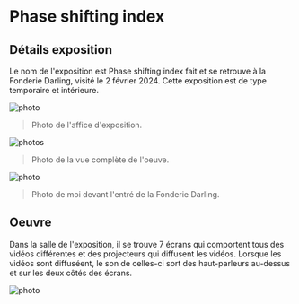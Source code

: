 # Phase shifting index

## Détails exposition

Le nom de l'exposition est Phase shifting index fait et se retrouve à la Fonderie Darling, visité le 2 février 2024. Cette exposition est de type temporaire et intérieure.

![photo](media/Affiche_exposition.png)

> Photo de l'affice d'exposition.

![photos](media/vue_de_oeuvre.jpeg)

> Photo de la vue complète de l'oeuve.

![photo](media/photo_de_moi_entre.png)

> Photo de moi devant l'entré de la Fonderie Darling.

## Oeuvre

Dans la salle de l'exposition, il se trouve 7 écrans qui comportent tous des vidéos différentes et des projecteurs qui diffusent les vidéos. Lorsque les vidéos sont diffuséent, le son de celles-ci sort des haut-parleurs au-dessus et sur les deux côtés des écrans.

![photo](media/image_cartel.jpeg)

